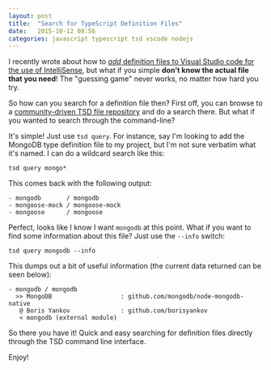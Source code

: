 ```yaml
---
layout: post
title:  "Search for TypeScript Definition Files"
date:   2015-10-12 08:56
categories: javascript typescript tsd vscode nodejs
---
```

I recently wrote about how to [*add* definition files to Visual Studio code for the use of IntelliSense](http://tstringer.github.io/nodejs/vscode/visual-studio/2015/10/07/vscode-add-nodejs-intellisense.html), but what if you simple **don't know the actual file that you need**!  The "guessing game" never works, no matter how hard you try.

So how can you search for a definition file then?  First off, you can browse to a [community-driven TSD file repository](http://definitelytyped.org/tsd/) and do a search there.  But what if you wanted to search through the command-line?

It's simple!  Just use `tsd query`.  For instance, say I'm looking to add the MongoDB type definition file to my project, but I'm not sure verbatim what it's named.  I can do a wildcard search like this:

```
tsd query mongo*
```

This comes back with the following output:


    - mongodb       / mongodb
    - mongoose-mock / mongoose-mock
    - mongoose      / mongoose


Perfect, looks like I know I want `mongodb` at this point.  What if you want to find some information about this file?  Just use the `--info` switch:

```
tsd query mongodb --info
```

This dumps out a bit of useful information (the current data returned can be seen below):


    - mongodb / mongodb
      >> MongoDB                   : github.com/mongodb/node-mongodb-native
       @ Boris Yankov              : github.com/borisyankov
       < mongodb (external module)


So there you have it!  Quick and easy searching for definition files directly through the TSD command line interface.

Enjoy!